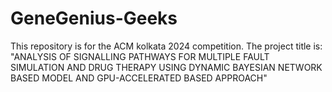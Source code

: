 # GeneGenius-Geeks
This repository is for the ACM kolkata  2024 competition. The project title is: "ANALYSIS OF SIGNALLING PATHWAYS FOR MULTIPLE FAULT SIMULATION AND DRUG THERAPY USING DYNAMIC BAYESIAN NETWORK BASED MODEL AND GPU-ACCELERATED BASED APPROACH"
